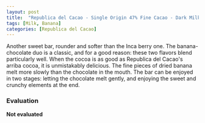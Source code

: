 ```yaml
---
layout: post
title:  "Republica del Cacao - Single Origin 47% Fine Cacao - Dark Milk Chocolate with Banana Chips"
tags: [Milk, Banana] 
categories: [Republica del Cacao]
---
```


Another sweet bar, rounder and softer than the Inca berry one. The banana-chocolate duo is a classic, and for a good reason: these two flavors blend particularly well. When the cocoa is as good as Republica del Cacao's arriba cocoa, it is unmistakably delicious. The fine pieces of dried banana melt more slowly than the chocolate in the mouth. The bar can be enjoyed in two stages: letting the chocolate melt gently, and enjoying the sweet and crunchy elements at the end.

### Evaluation

**Not evaluated**